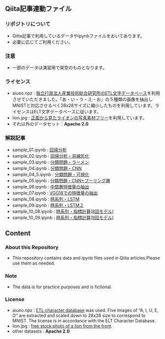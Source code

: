 ## Qiita記事連動ファイル

### リポジトリについて
* Qitta記事で利用しているデータやipynbファイルをおいてあります。
* 必要に応じてご利用ください。

### 注意
* 一部のデータは演習用で架空のものとなります。

### ライセンス
* aiueo.npz : [独立行政法人産業技術総合研究所のETL文字データベース](http://etlcdb.db.aist.go.jp/)を利用させていただきました。「あ・い・う・え・お」の５種類の画像を抽出しMNISTと対応させるべく28x28サイズに縮小したものを利用しています。ライセンスはELT文字データベースに従います。
* lion.jpg :  [正面から見たライオンの写真素材フリー](https://www.kenpo21.com/large/zoo24_jpg.html)を利用しています。
* それ以外のデータセット：**Apache 2.0** 

### 解説記事
* sample_01.ipynb : [回帰分析](https://qiita.com/AzukiImo/items/d38f095f098607c32720)
* sample_02.ipynb : [回帰分析・非線形化](https://qiita.com/AzukiImo/items/1f1497e5c52668147461)
* sample_03.ipynb : [分類問題・ラーメン](https://qiita.com/AzukiImo/items/01b348f5beb3d2979d44)
* sample_04.ipynb : [分類問題・CNN](https://qiita.com/AzukiImo/items/460880e1555ed93e347c)
* sample_04_5.ipynb : [分類問題・可視化](https://qiita.com/AzukiImo/items/16e33d56fc1611c23a94)
* sample_05.ipynb : [分類問題・CNN+プーリング層](https://qiita.com/AzukiImo/items/4a2fb395b769d6bc9f3c)
* sample_06.ipynb : [中間層特徴量の抽出](https://qiita.com/AzukiImo/items/c19bc36a613a6f1caf00)
* sample_07.ipynb : [VGG16での特徴量の抽出](https://qiita.com/AzukiImo/items/63c491683ed52927f909)
* sample_08.ipynb : [時系列・LSTM](https://qiita.com/AzukiImo/items/516513f79d4612387418)
* sample_09.ipynb : [時系列・LSTM２](https://qiita.com/AzukiImo/items/e04318b6845aa609be8f)
* sample_10_08.ipynb : [時系列・指標計算(8回モデル)](https://qiita.com/AzukiImo/items/414ef051bc913939e44f)
* sample_10_09.ipynb : [時系列・指標計算(9回モデル)](https://qiita.com/AzukiImo/items/414ef051bc913939e44f)

## Content
### About this Repository
* This repository contains data and ipynb files used in Qiita articles.Please use them as needed.

### Note
* The data is for practice purposes and is fictional.

### License
* aiueo.npz : [ETL character database](http://etlcdb.db.aist.go.jp/) was used. Five images of “A, I, U, E, O” are extracted and scaled down to 28x28 size to correspond to MNIST. The license is in accordance with the ELT Character Database.
* lion.jpg : [free stock photo of a lion from the front](https://www.kenpo21.com/large/zoo24_jpg.html).
* other datasets : **Apache 2.0**
